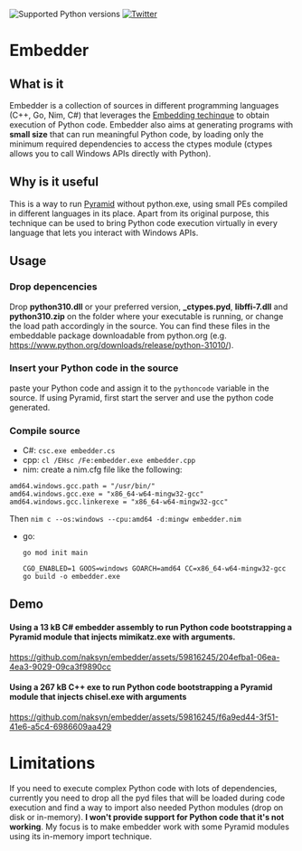 ![Supported Python versions](https://img.shields.io/badge/python-3.7+-blue.svg) [![Twitter](https://img.shields.io/twitter/follow/naksyn?label=naksyn&style=social)](https://twitter.com/intent/follow?screen_name=naksyn)

# Embedder

## What is it

Embedder is a collection of sources in different programming languages (C++, Go, Nim, C#) that leverages the [Embedding techinque](https://docs.python.org/3/extending/embedding.html) to obtain execution of Python code.
Embedder also aims at generating programs with **small size** that can run meaningful Python code, by loading only the minimum required dependencies to access the ctypes module (ctypes allows you to call Windows APIs directly with Python).

## Why is it useful

This is a way to run [Pyramid](https://github.com/naksyn/Pyramid) without python.exe, using small PEs compiled in different languages in its place. Apart from its original purpose, this technique can be used to bring Python code execution virtually in every language that lets you interact with Windows APIs.

## Usage

### Drop depencencies
Drop **python310.dll** or your preferred version, **_ctypes.pyd**, **libffi-7.dll** and **python310.zip** on the folder where your executable is running, or change the load path accordingly in the source. You can find these files in the embeddable package downloadable from python.org (e.g. https://www.python.org/downloads/release/python-31010/).

### Insert your Python code in the source
paste your Python code and assign it to the `pythoncode` variable in the source. If using Pyramid, first start the server and use the python code generated.


### Compile source

 * C#: `csc.exe embedder.cs`
 * cpp: `cl /EHsc /Fe:embedder.exe embedder.cpp`
 * nim: create a nim.cfg file like the following:
```
amd64.windows.gcc.path = "/usr/bin/"
amd64.windows.gcc.exe = "x86_64-w64-mingw32-gcc"
amd64.windows.gcc.linkerexe = "x86_64-w64-mingw32-gcc"
```
Then `nim c --os:windows --cpu:amd64 -d:mingw embedder.nim`
 * go:
   ```
   go mod init main
   
   CGO_ENABLED=1 GOOS=windows GOARCH=amd64 CC=x86_64-w64-mingw32-gcc go build -o embedder.exe
   ```

## Demo

#### Using a **13 kB**  C# embedder assembly to run Python code bootstrapping a Pyramid module that injects mimikatz.exe with arguments.


https://github.com/naksyn/embedder/assets/59816245/204efba1-06ea-4ea3-9029-09ca3f9890cc

#### Using a 267 kB C++ exe to run Python code bootstrapping a Pyramid module that injects chisel.exe with arguments

https://github.com/naksyn/embedder/assets/59816245/f6a9ed44-3f51-41e6-a5c4-6986609aa429

# Limitations

If you need to execute complex Python code with lots of dependencies, currently you need to drop all the pyd files that will be loaded during code execution and find a way to import also needed Python modules (drop on disk or in-memory).
**I won't provide support for Python code that it's not working**. My focus is to make embedder work with some Pyramid modules using its in-memory import technique.


